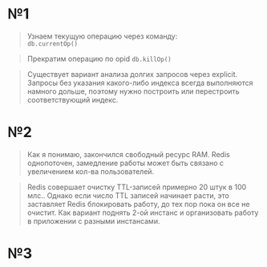 # №1
> Узнаем текущую операцию через команду:  
       ```db.currentOp()```


> Прекратим операцию по opid
       ```db.killOp()```

> Существует вариант анализа долгих запросов через explicit. Запросы без указания какого-либо индекса всегда выполняются намного дольше, поэтому нужно построить или перестроить соответствующий индекс.

# №2 

> Как я понимаю, закончился свободный ресурс RAM. 
Redis однопоточен, замедление работы может быть связано с увеличением кол-ва пользователей.

>Redis совершает очистку TTL-записей примерно 20 штук в 100 млс.. Однако если число TTL записей начинает расти, это заставляет Redis блокировать работу, до тех пор пока он все не очистит.
Как вариант поднять 2-ой инстанс и организовать работу в приложении с разными инстансами.

# №3
